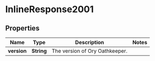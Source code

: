 

# InlineResponse2001


## Properties

Name | Type | Description | Notes
------------ | ------------- | ------------- | -------------
**version** | **String** | The version of Ory Oathkeeper. | 



